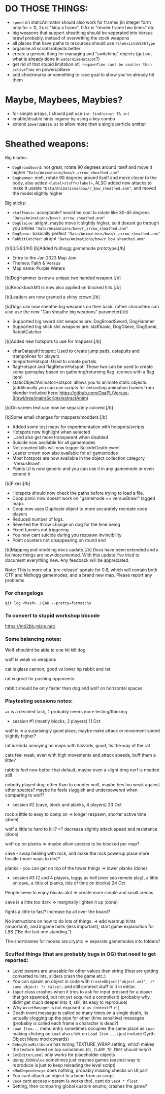 # DO THOSE THINGS:
- `speed` on staticAnimator should also work for frames (in integer form only for > 1), 2x is "skip a frame", 0.5x is "render frame two times" etc
- big weapons that support sheathing should be seperated into Versus brawl probably, instead of overwriting the stock weapons
- all places that have paths to resources should use `FileExistsWithType`
- organise all scripts/objects better
- create a generic thing for managing and "switching" objects (gut out what is already done in `waterRiseHotspot`?)
- get rid of that stupid limitation of: `respawnTime cant be smaller than activeTime` on powerupBase
- add checkmarks or something to race goal to show you've already hit them

# Maybe, Maybees, Maybies?
- for simple arrays, I should just use `int find(const T& in)`
- enable/disable hints ingame by using a key combo
- extend `powerUpBase.as` to allow more than a single particle emitter

# Sheathed weapons:
Big blades:
- `DogBroadSword`: not great, rotate 90 degrees around itself and move it higher `"Data/Animations/bow/r_arrow_sheathed.anm"`
- `DogHammer`: meh, rotate 90 degrees around itself and move closer to the body, also added `<label>staff</label>`, ALSO added new attacks to make it usable `"Data/Animations/bow/r_bow_sheathed.anm"`, and moved the model slightly higher

Big sticks:
- `staffbasic`: acceptable? would be cool to rotate like 30-45 degrees `"Data/Animations/bow/r_arrow_sheathed.anm"`
- `DogGlaive`: alright, maybe move it slightly higher, so it doesnt go through you ankles `"Data/Animations/bow/r_arrow_sheathed.anm"`
- `DogSpear`: basically perfect `"Data/Animations/bow/r_arrow_sheathed.anm"`
- `RabbitCatcher`: alright `"Data/Animations/bow/r_bow_sheathed.anm"`


[h1]0.5.9:[/h1]
[b]Added Nidhogg gamemode prototype:[/b]
- Entry to the Jan 2023 Map Jam
- Themes: Faith & Versus
- Map name: Purple Waters

[b]DogHammer is now a unique two handed weapon.[/b]

[b]KnockbackMlt is now also applied on blocked hits.[/b]

[b]Leaders are now granted a shiny crown.[/b]

[b]Dogs can now sheathe big weapons on their back. (other characters can also use the new "Can sheathe big weapons" parameter)[/b]
- Supported big sword slot weapons are: DogBroadSword, DogHammer
- Supported big stick slot weapons are: staffbasic, DogGlaive, DogSpear, RabbitCatcher

[b]Added new hotspots to use for mappers:[/b]
- charCatapultHotspot: Used to create jump pads, catapults and trampolines for players.
- teleporterHotspot: Used to create portals.
- flagHotspot and flagReturnHotspot: These two can be used to create some gameplay based on gathering/returning flag. (comes with a flag item)
- staticObjectAnimatorHotspot: allows you to animate static objects. (additionally you can use scripts for extracting animation frames from blender included here: https://github.com/OsaPL/Versus-Brawl/tree/main/Scripts/extractAnim)

[b]On screen text can now be separately colored.[/b]

[b]Some small changes for mappers/modders:[/b]
- Added some test maps for experimentation with hotspots/scripts
- Hotspots now highlight when selected
- ...and also get more transparent when disabled
- Suicide now available for all gamemodes
- Not counted kills will now trigger SuicideDeath event
- Leader crown now also available for all gamemodes
- Most hotspots are now available in the object collection category 'VersusBrawl'
- Points UI is now generic and you can use it in any gamemode or even extend it

[b]Fixes:[/b]
- Hotspots should now check the paths before trying to load a file.
- Coop panic now doesnt work on "gamemode == versusBrawl" tagged maps
- Coop now uses Duplicate object to more accurately recreate coop players
- Reduced number of logs.
- Reverted the throw change on dog for the time being
- Fixed funnies not triggering
- You now cant suicide during you respawn invincibility
- Point counters not disappearing on round end

[b]Mapping and modding docs update.[/b]
Docs have been extended and a lot more things are now documented. With this update I've tried to document everything new.
Any feedback will be appreciated.

Note: This is more of a 'pre-release' update for 0.6, which will contain both CTF and Nidhogg gamemodes, and a brand new map. Please report any problems.

### For changelogs
`git log <hash>..HEAD --pretty=format:%s`

### To convert to stupid workshop bbcode
https://md2bb.mizle.net/

### Some balancing notes:
Wolf shouldnt be able to one hit kill dog

wolf is weak vs weapons

cat is glass cannon, good vs lower hp rabbit and rat

rat is great for pushing opponents

rabbit should be only faster than dog and wolf on horizontal spaces

### Playtesting sessions notes:

`=>` is a decided task,
`?` probably needs more testing/thinking

- session #1 (mostly blocks, 3 players) 11 Oct

wolf is in a surprisingly good place, maybe make attack or movement speed slightly higher?

rat is kinda annoying on maps with hazards, good, tis the way of the rat

cats feel weak, even with high movements and attack speeds, buff them a little?

rabbits feel now better that default, maybe even a slight dmg nerf is needed still

nobody played dog, other than to counter wolf, maybe hes too weak against other species? maybe he feels sluggish and underpowered when comparing to wolf?

- session #2 (cave, block and planks, 4 players) 23 Oct

rock a little to easy to camp on  => longer respawn, shorter active time (done)

wolf a little to hard to kill? =? decrease slightly attack speed and resistance (done)

wolf op on planks => maybe allow species to be blocked per map?

cave - swap healing with rock, and make the rock powerup place more hostile (more ways to die)?

planks - you can get on top of the tower things => lower planks (done)

- session #3 (2 and 4 players, laggy as hell (over sea remote play), a little on cave, a little of planks, lots of time on blocks) 24 Oct

People seem to enjoy blocks alot => create more simple and small arenas

cave is a little too dark => marginally lighten it up (done)

fights a little to fast? increase hp all over the board?

No instructions on how to do lots of things. => add warmup hints (important), and ingame hints (less important), start game explanation for LBS ("Be the last one standing.")

The shortnames for modes are cryptic => seperate gamemodes into folders?

### Scuffed things (that are probably bugs in OG) that need to get reported:
- Level params are unusable for other values than string (float are getting converted to ints, sliders crash the game etc.)
- You can spawn an object in code with `CreateObject("object.xml", /* save object: */ false);` and still connect stuff to it in editor.
- `Input` class crashes when it tries to ask for input pressed for a player that got spawned, but not yet acquired a controllerId (probably why, didnt get much deeper into it, still, its easy to reproduce)
- Why `AssetManager` is not exposed to `as_context`?! >:(
- Death event message is called so many times on a single death, its actually clogging up the pipe for other (time sensitive) messages (probably is called each frame a character is dead?)
- `Load Item...` menu entry sometimes occupies the same place as `Load` making clicking on `Load` also click on `Load Item...`. (just include Gyrth Object Menu mod cowards)
- `DebugDrawBillboard` has wrong TEXTURE_WRAP setting, which makes the texture bleed on top sometimes (`GL_CLAMP_TO_EDGE` should help?)
- `SetEditorLabel` only works for placeholder objects
- using `JSONValue` sometimes just crashes games (easiest way to reproduce is just to keep reloading the level script)
- `<ModDependency>` does nothing, probably missing checks on UI part
- You cant attach an object to a bone from as script 
- `vec4` cant access `w` param (`a` works tho), cant do `vec4 * float`
- Setting, then comparing global custom enums, crashes the game?